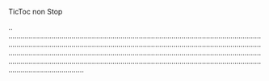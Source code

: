 TicToc non Stop

..
.....................................................................................................................................................................................................................................................................................................................................................................................................................................................................................................................................................